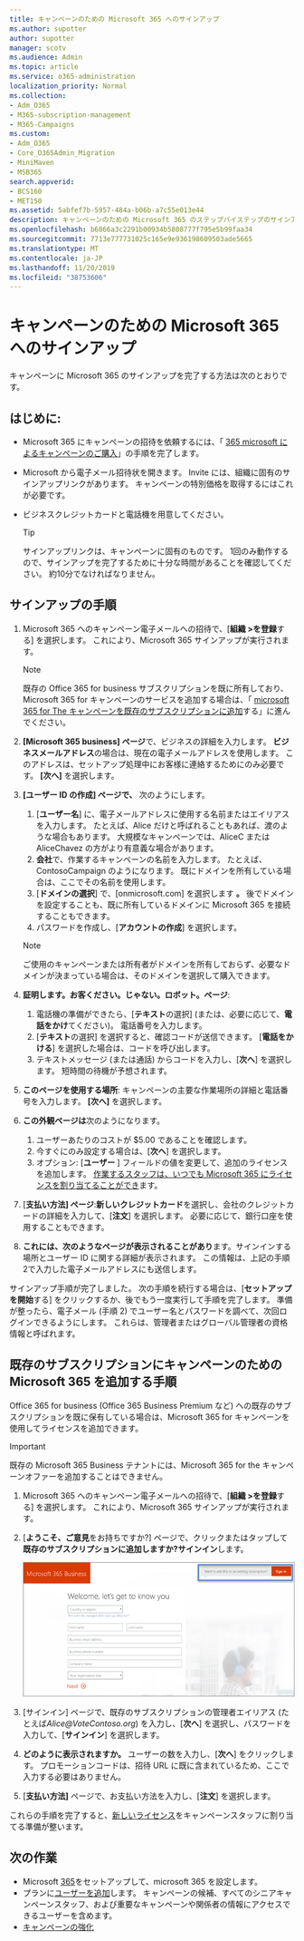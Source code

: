 ```yaml
---
title: キャンペーンのための Microsoft 365 へのサインアップ
ms.author: supotter
author: supotter
manager: scotv
ms.audience: Admin
ms.topic: article
ms.service: o365-administration
localization_priority: Normal
ms.collection:
- Adm_O365
- M365-subscription-management
- M365-Campaigns
ms.custom:
- Adm_O365
- Core_O365Admin_Migration
- MiniMaven
- MSB365
search.appverid:
- BCS160
- MET150
ms.assetid: 5abfef7b-5957-484a-b06b-a7c55e013e44
description: キャンペーンのための Microsoft 365 のステップバイステップのサインアップ。 Cybersecurity の脅威から、電子メール、データ、コミュニケーションにキャンペーンを保護します。
ms.openlocfilehash: b6866a3c2291b00934b5808777f795e5b99faa34
ms.sourcegitcommit: 7713e777731025c165e9e936198609503ade5665
ms.translationtype: MT
ms.contentlocale: ja-JP
ms.lasthandoff: 11/20/2019
ms.locfileid: "38753606"
---
```

# <a name="sign-up-for-microsoft-365-for-campaigns"></a>キャンペーンのための Microsoft 365 へのサインアップ 

キャンペーンに Microsoft 365 のサインアップを完了する方法は次のとおりです。

## <a name="before-you-start"></a>はじめに: 
- Microsoft 365 にキャンペーンの招待を依頼するには、「 [365 microsoft によるキャンペーンのご購入](get-microsoft-365-campaigns.md#get-microsoft-365-for-campaigns)」の手順を完了します。 
- Microsoft から電子メール招待状を開きます。 Invite には、組織に固有のサインアップリンクがあります。 キャンペーンの特別価格を取得するにはこれが必要です。
- ビジネスクレジットカードと電話機を用意してください。 

    > [!TIP]
    > サインアップリンクは、キャンペーンに固有のものです。 1回のみ動作するので、サインアップを完了するために十分な時間があることを確認してください。 約10分でなければなりません。 

## <a name="steps-to-sign-up"></a>サインアップの手順

1. Microsoft 365 へのキャンペーン電子メールへの招待で、[**組織 >を登録**する] を選択します。 これにより、Microsoft 365 サインアップが実行されます。
    > [!NOTE]
    > 既存の Office 365 for business サブスクリプションを既に所有しており、Microsoft 365 for キャンペーンのサービスを追加する場合は、「 [microsoft 365 for The キャンペーンを既存のサブスクリプションに追加](#steps-to-add-microsoft-365-for-campaigns-to-an-existing-subscription)する」に進んでください。
1. **[Microsoft 365 business] ページ**で、ビジネスの詳細を入力します。 **ビジネスメールアドレス**の場合は、現在の電子メールアドレスを使用します。 このアドレスは、セットアップ処理中にお客様に連絡するためにのみ必要です。 **[次へ]** を選択します。
1. **[ユーザー ID の作成] ページで、** 次のようにします。
    1. [**ユーザー名**] に、電子メールアドレスに使用する名前またはエイリアスを入力します。 たとえば、Alice だけと呼ばれることもあれば、渡のような場合もあります。 大規模なキャンペーンでは、AliceC または AliceChavez の方がより有意義な場合があります。
    2. **会社**で、作業するキャンペーンの名前を入力します。 たとえば、ContosoCampaign のようになります。 既にドメインを所有している場合は、ここでその名前を使用します。 
    3. [**ドメインの選択**] で、[onmicrosoft.com] を選択します **。** 後でドメインを設定することも、既に所有しているドメインに Microsoft 365 を接続することもできます。
    4. パスワードを作成し、[**アカウントの作成**] を選択します。 
    > [!NOTE]
    > ご使用のキャンペーンまたは所有者がドメインを所有しておらず、必要なドメインが決まっている場合は、そのドメインを選択して購入できます。

4. **証明します。お客ください。じゃない。ロボット。ページ**:
    1. 電話機の準備ができたら、[**テキスト**の選択] (または、必要に応じて、**電話をかけ**てください)。 電話番号を入力します。 
    2. [**テキスト**の選択] を選択すると、確認コードが送信できます。 [**電話をかける**] を選択した場合は、コードを呼び出します。
    3. テキストメッセージ (または通話) からコードを入力し、[**次へ**] を選択します。 短時間の待機が予想されます。 
5. **このページを使用する場所**: キャンペーンの主要な作業場所の詳細と電話番号を入力します。 **[次へ]** を選択します。
6. **この外観ページは**次のようになります。
    1. ユーザーあたりのコストが $5.00 であることを確認します。 
    2. 今すぐにのみ設定する場合は、[**次へ**] を選択します。 
    3. オプション: [**ユーザー** ] フィールドの値を変更して、追加のライセンスを追加します。 [作業するスタッフは、いつでも Microsoft 365 にライセンスを割り当てることができ](../business/add-users-m365b.md?toc=/microsoft-365/campaigns/toc.json)ます。
7. [**支払い方法] ページ**:**新しいクレジットカード**を選択し、会社のクレジットカードの詳細を入力して、[**注文**] を選択します。 必要に応じて、銀行口座を使用することもできます。
8. **これには、次のようなページが表示されることがあり**ます。サインインする場所とユーザー ID に関する詳細が表示されます。 この情報は、上記の手順2で入力した電子メールアドレスにも送信します。

サインアップ手順が完了しました。 次の手順を続行する場合は、[**セットアップを開始**する] をクリックするか、後でもう一度実行して手順を完了します。 準備が整ったら、電子メール (手順 2) でユーザー名とパスワードを調べて、次回ログインできるようにします。 これらは、管理者またはグローバル管理者の資格情報と呼ばれます。

## <a name="steps-to-add-microsoft-365-for-campaigns-to-an-existing-subscription"></a>既存のサブスクリプションにキャンペーンのための Microsoft 365 を追加する手順

Office 365 for business (Office 365 Business Premium など) への既存のサブスクリプションを既に保有している場合は、Microsoft 365 for キャンペーンを使用してライセンスを追加できます。
> [!IMPORTANT]
> 既存の Microsoft 365 Business テナントには、Microsoft 365 for the キャンペーンオファーを追加することはできません。

1. Microsoft 365 へのキャンペーン電子メールへの招待で、[**組織 >を登録**する] を選択します。 これにより、Microsoft 365 サインアップが実行されます。
2. [**ようこそ、ご意見**をお持ちですか?] ページで、クリックまたはタップして**既存のサブスクリプションに追加しますか?サインイン**します。
    
    ![右上隅の [サインイン] を選択します。](media/addtoexisting.png)
3. [サインイン] ページで、既存のサブスクリプションの管理者エイリアス (たとえば*Alice@VoteContoso<span></span>.org*) を入力し、[**次へ**] を選択し、パスワードを入力して、[**サインイン**] を選択します。
4. **どのように表示されますか。** ユーザーの数を入力し、[**次へ**] をクリックします。 プロモーションコードは、招待 URL に既に含まれているため、ここで入力する必要はありません。
5. [**支払い方法]** ページで、お支払い方法を入力し、[**注文**] を選択します。

これらの手順を完了すると、[新しいライセンス](https://docs.microsoft.com/office365/admin/subscriptions-and-billing/assign-licenses-to-users?view=o365-worldwide)をキャンペーンスタッフに割り当てる準備が整います。 


## <a name="whats-next"></a>次の作業
- Microsoft [365](../business/set-up.md?toc=/microsoft-365/campaigns/toc.json)をセットアップして、microsoft 365 を設定します。 
- プランに[ユーザーを追加](../business/add-users-m365b.md?toc=/microsoft-365/campaigns/toc.json)します。 キャンペーンの候補、すべてのシニアキャンペーンスタッフ、および重要なキャンペーンや関係者の情報にアクセスできるユーザーを含めます。
- [キャンペーンの強化](m365-campaigns-security-overview.md)



